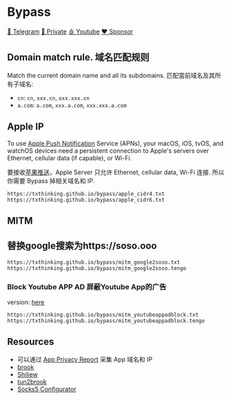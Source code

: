 # Bypass

[🤝 Telegram](https://t.me/brookgroup)
[💬 Private](https://join.txthinking.com)
[🩸 Youtube](https://www.youtube.com/txthinking)
[❤️ Sponsor](https://github.com/sponsors/txthinking)

## Domain match rule. 域名匹配规则

Match the current domain name and all its subdomains. 匹配當前域名及其所有子域名:

-   `cn`: `cn`, `xxx.cn`, `xxx.xxx.cn`
-   `a.com`: `a.com`, `xxx.a.com`, `xxx.xxx.a.com`

## Apple IP

To use [Apple Push Notification](https://www.txthinking.com/talks/articles/brook-en.article#apple-push-problem) Service (APNs), your macOS, iOS, tvOS, and watchOS devices need a persistent connection to Apple's servers over Ethernet, cellular data (if capable), or Wi-Fi.

要接收[苹果推送](https://www.txthinking.com/talks/articles/brook.article#apple-%E6%8E%A8%E9%80%81%E9%97%AE%E9%A2%98)，Apple Server 只允许 Ethernet, cellular data, Wi-Fi 连接. 所以你需要 Bypass 掉相关域名和 IP.

```
https://txthinking.github.io/bypass/apple_cidr4.txt
https://txthinking.github.io/bypass/apple_cidr6.txt
```

## MITM

## 替换google搜索为https://soso.ooo

```
https://txthinking.github.io/bypass/mitm_google2soso.txt
https://txthinking.github.io/bypass/mitm_google2soso.tengo
```

### Block Youtube APP AD 屏蔽Youtube App的广告

version: [here](https://github.com/txthinking/bypass/blob/master/mitm_youtubeappadblock.tengo#L2)

```
https://txthinking.github.io/bypass/mitm_youtubeappadblock.txt
https://txthinking.github.io/bypass/mitm_youtubeappadblock.tengo
```

## Resources

-   可以通过 [App Privacy Report](https://www.txthinking.com) 采集 App 域名和 IP
-   [brook](https://github.com/txthinking/brook)
-   [Shiliew](https://www.txthinking.com/shiliew.html)
-   [tun2brook](https://github.com/txthinking/tun2brook)
-   [Socks5 Configurator](https://chrome.google.com/webstore/detail/hnpgnjkeaobghpjjhaiemlahikgmnghb)
